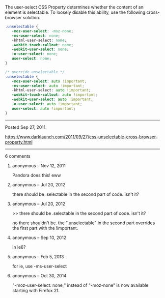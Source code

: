 The user-select CSS Property determines whether the content of an element is selectable. To loosely disable this ability, use the following cross-browser solution.

```css
.unselectable {
   -moz-user-select: -moz-none;
   -ms-user-select: none;
   -khtml-user-select: none;
   -webkit-touch-callout: none;
   -webkit-user-select: none;
   -o-user-select: none;
   user-select: none;
}
```

```css
/* override unselectable */
.unselectable {
   -moz-user-select: auto !important;
   -ms-user-select: auto !important;
   -khtml-user-select: auto !important;
   -webkit-touch-callout: auto !important;
   -webkit-user-select: auto !important;
   -o-user-select: auto !important;
   user-select: auto !important;
}
```

---

Posted Sep 27, 2011.

https://www.darklaunch.com/2011/09/27/css-unselectable-cross-browser-property.html

---

6 comments

<ol><li><div>

anonymous &ndash; Nov 12, 2011<div>

Pandora does this! eww

</div></div></li><li><div>

anonymous &ndash; Jul 20, 2012<div>

there should be .selectable in the second part of code. isn't it?

</div></div></li><li><div>

anonymous &ndash; Jul 20, 2012<div>

&gt;&gt; there should be .selectable in the second part of code. isn't it?

no there shouldn't be. the ".unselectable" in the second part overrides the first part with the !important.

</div></div></li><li><div>

anonymous &ndash; Sep 10, 2012<div>

in ie8?

</div></div></li><li><div>

anonymous &ndash; Feb 5, 2013<div>

for ie, use -ms-user-select

</div></div></li><li><div>

anonymous &ndash; Oct 30, 2014<div>

"-moz-user-select: none;" instead of "-moz-none" is now available starting with Firefox 21.

</div></div></li></ol>